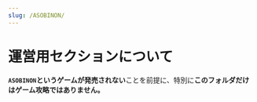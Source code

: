 ```yaml
---
slug: /ASOBINON/
---
```


# 運営用セクションについて

**`ASOBINON`というゲームが発売されない**ことを前提に、特別に**このフォルダだけはゲーム攻略ではありません。**
